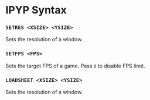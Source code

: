 # IPYP Syntax

### `SETRES <XSIZE> <YSIZE>`
Sets the resolution of a window.

### `SETFPS <FPS>`
Sets the target FPS of a game. Pass `0` to disable FPS limit.

### `LOADSHEET <XSIZE> <YSIZE>`
Sets the resolution of a window.